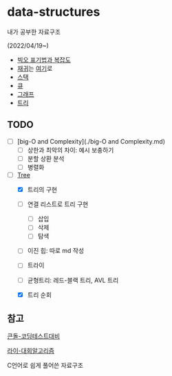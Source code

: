 # data-structures

내가 공부한 자료구조

(2022/04/19~)

- [빅오 표기법과 복잡도](https://github.com/leegwae/data-structure/blob/main/big-O%20and%20Complexity.md)
- [재귀](https://github.com/leegwae/data-structure/blob/main/README.md)는 [여기](https://github.com/leegwae/data-structure/blob/main/Recursion.md)로
- [스택](https://github.com/leegwae/data-structures/blob/main/Stack.md)
- [큐](https://github.com/leegwae/data-structures/blob/main/Queue.md)
- [그래프](https://github.com/leegwae/data-structures/blob/main/Graph.md)
- [트리](https://github.com/leegwae/data-structures/blob/main/Tree.md)



## TODO

- [ ] [big-O and Complexity](./big-O and Complexity.md)
  - [ ] 상한과 최악의 차이: 예시 보충하기
  - [ ] 분할 상환 분석
  - [ ] 병렬화
- [ ] [Tree](./Tree.md)
  - [x] 트리의 구현
  - [ ] 연결 리스트로 트리 구현
    - [ ] 삽입
    - [ ] 삭제
    - [ ] 탐색
  - [ ] 이진 힙: 따로 md 작성
  - [ ] 트라이
  - [ ] 균형트리: 레드-블랙 트리, AVL 트리
  - [x] 트리 순회




## 참고

[큰돌-코딩테스트대비](https://blog.naver.com/jhc9639/222283814653)

[라이-대회알고리즘](https://blog.naver.com/kks227/220769859177)

C언어로 쉽게 풀어쓴 자료구조
